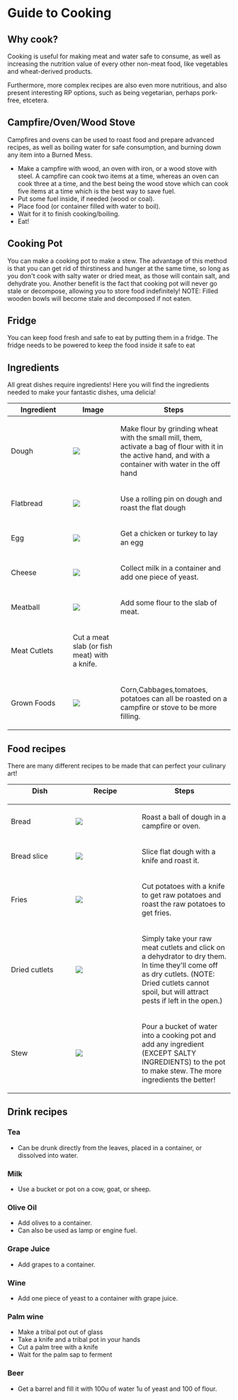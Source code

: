 # Guide to Cooking

## Why cook?

Cooking is useful for making meat and water safe to consume, as well as
increasing the nutrition value of every other non-meat food, like
vegetables and wheat-derived products.

Furthermore, more complex recipes are also even more nutritious, and
also present interesting RP options, such as being vegetarian, perhaps
pork-free, etcetera.

## Campfire/Oven/Wood Stove

Campfires and ovens can be used to roast food and prepare advanced
recipes, as well as boiling water for safe consumption, and burning down
any item into a Burned Mess.

  - Make a campfire with wood, an oven with iron, or a wood stove with
    steel. A campfire can cook two items at a time, whereas an oven can
    cook three at a time, and the best being the wood stove which can
    cook five items at a time which is the best way to save fuel.
  - Put some fuel inside, if needed (wood or coal).
  - Place food (or container filled with water to boil).
  - Wait for it to finish cooking/boiling.
  - Eat\!

## Cooking Pot

You can make a cooking pot to make a stew. The advantage of this method
is that you can get rid of thirstiness and hunger at the same time, so
long as you don't cook with salty water or dried meat, as those will
contain salt, and dehydrate you. Another benefit is the fact that
cooking pot will never go stale or decompose, allowing you to store food
indefinitely\! NOTE: Filled wooden bowls will become stale and
decomposed if not eaten.

## Fridge

You can keep food fresh and safe to eat by putting them in a fridge. The
fridge needs to be powered to keep the food inside it safe to eat

## Ingredients

All great dishes require ingredients\! Here you will find the
ingredients needed to make your fantastic dishes, uma delicia\!

<table class="sortable">
<thead>
<tr class="header">
<th scope = "col" style="width: 10%">Ingredient</th>
<th scope = "col" style="width: 10%">Image</th>
<th scope = "col" style="width: 10%">Steps</th>
</tr>
</thead>
<tbody>
<tr class="odd">
<td><p>Dough</p></td>
<td>
<img src="https://raw.githubusercontent.com/Civ13/civ13-wiki/master/assets/images/Dough.png">
</td>
<td><p>Make flour by grinding wheat with the small mill, them, activate a bag of flour with it in the active hand, and with a container with water in the off hand</p></td>
</tr>
<tr class="even">
<td><p>Flatbread</p></td>
<td>
<img src="https://raw.githubusercontent.com/Civ13/civ13-wiki/master/assets/images/Flatbread.png">
</td>
<td><p>Use a rolling pin on dough and roast the flat dough</p></td>
</tr>
<tr class="odd">
<td><p>Egg</p></td>
<td>
<img src="https://raw.githubusercontent.com/Civ13/civ13-wiki/master/assets/images/egg.png">
</td>
<td><p>Get a chicken or turkey to lay an egg</p></td>
</tr>
<tr class="even">
<td><p>Cheese</p></td>
<td>
<img src="https://raw.githubusercontent.com/Civ13/civ13-wiki/master/assets/images/Cheese.png">
</td>
<td><p>Collect milk in a container and add one piece of yeast.</p></td>
</tr>
<tr class="odd">
<td><p>Meatball</p></td>
<td>
<img src="https://raw.githubusercontent.com/Civ13/civ13-wiki/master/assets/images/Meatball.png">
</td>
<td><p>Add some flour to the slab of meat.</p></td>
</tr>
<tr class="even">
<td><p>Meat Cutlets</p></td>
<td><p>Cut a meat slab (or fish meat) with a knife.</p></td>
<td></td>
</tr>
<tr class="odd">
<td><p>Grown Foods</p></td>
<td>
<img src="https://raw.githubusercontent.com/Civ13/civ13-wiki/master/assets/images/Cutlet.png">
</td>
<td><p>Corn,Cabbages,tomatoes, potatoes can all be roasted on a campfire or stove to be more filling.</p></td>
</tr>
</tbody>
</table>

## Food recipes

There are many different recipes to be made that can perfect your
culinary art\!

<table class="sortable">
<thead>
<tr class="header">
<th scope = "col" style="width: 10%">Dish</p></th>
<th scope = "col" style="width: 10%">Recipe</p></th>
<th scope = "col" style="width: 10%">Steps</p></th>
</tr>
</thead>
<tbody>
<tr class="odd">
<td><p>Bread</p></td>
<td>
<img src="https://raw.githubusercontent.com/Civ13/civ13-wiki/master/assets/images/Bread.png">
</td>
<td><p>Roast a ball of dough in a campfire or oven.</p></td>
</tr>
<tr class="even">
<td><p>Bread slice</p></td>
<td>
<img src="https://raw.githubusercontent.com/Civ13/civ13-wiki/master/assets/images/Bread_slice.png">
</td>
<td><p>Slice flat dough with a knife and roast it.</p></td>
</tr>
<tr class="odd">
<td><p>Fries</p></td>
<td>
<img src="https://raw.githubusercontent.com/Civ13/civ13-wiki/master/assets/images/Fries.png">
</td>
<td><p>Cut potatoes with a knife to get raw potatoes and roast the raw potatoes to get fries.</p></td>
</tr>
<tr class="even">
<td><p>Dried cutlets</p></td>
<td>
<img src="https://raw.githubusercontent.com/Civ13/civ13-wiki/master/assets/images/Dried_cutlet.png">
</td>
<td><p>Simply take your raw meat cutlets and click on a dehydrator to dry them. In time they'll come off as dry cutlets. (NOTE: Dried cutlets cannot spoil, but will attract pests if left in the open.)</p></td>
</tr>
<tr class="odd">
<td><p>Stew</p></td>
<td>
<img src="https://raw.githubusercontent.com/Civ13/civ13-wiki/master/assets/images/Stew.png">
</td>
<td><p>Pour a bucket of water into a cooking pot and add any ingredient (EXCEPT SALTY INGREDIENTS) to the pot to make stew. The more ingredients the better!</p></td>
</tr>
</tbody>
</table>

## Drink recipes

### Tea

  - Can be drunk directly from the leaves, placed in a container, or
    dissolved into water.

### Milk

  - Use a bucket or pot on a cow, goat, or sheep.

### Olive Oil

  - Add olives to a container.
  - Can also be used as lamp or engine fuel.

### Grape Juice

  - Add grapes to a container.

### Wine

  - Add one piece of yeast to a container with grape juice.

### Palm wine

  - Make a tribal pot out of glass
  - Take a knife and a tribal pot in your hands
  - Cut a palm tree with a knife
  - Wait for the palm sap to ferment

### Beer

  - Get a barrel and fill it with 100u of water 1u of yeast and 100 of
    flour.